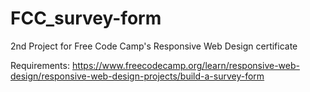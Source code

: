 # FCC_survey-form
2nd Project for Free Code Camp's Responsive Web Design certificate

Requirements: https://www.freecodecamp.org/learn/responsive-web-design/responsive-web-design-projects/build-a-survey-form

